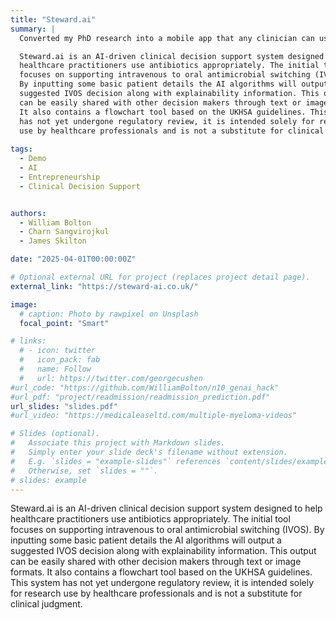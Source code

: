 ```yaml
---
title: "Steward.ai"
summary: |
  Converted my PhD research into a mobile app that any clinician can use anywhere.

  Steward.ai is an AI-driven clinical decision support system designed to help
  healthcare practitioners use antibiotics appropriately. The initial tool
  focuses on supporting intravenous to oral antimicrobial switching (IVOS).
  By inputting some basic patient details the AI algorithms will output a
  suggested IVOS decision along with explainability information. This output
  can be easily shared with other decision makers through text or image formats.
  It also contains a flowchart tool based on the UKHSA guidelines. This system
  has not yet undergone regulatory review, it is intended solely for research
  use by healthcare professionals and is not a substitute for clinical judgment.
          
tags:
  - Demo
  - AI
  - Entrepreneurship
  - Clinical Decision Support


authors:
  - William Bolton
  - Charn Sangvirojkul
  - James Skilton

date: "2025-04-01T00:00:00Z"

# Optional external URL for project (replaces project detail page).
external_link: "https://steward-ai.co.uk/"

image:
  # caption: Photo by rawpixel on Unsplash
  focal_point: "Smart"

# links:
  # - icon: twitter
  #   icon_pack: fab
  #   name: Follow
  #   url: https://twitter.com/georgecushen
#url_code: "https://github.com/WilliamBolton/n10_genai_hack"
#url_pdf: "project/readmission/readmission_prediction.pdf"
url_slides: "slides.pdf"
#url_video: "https://medicaleaseltd.com/multiple-myeloma-videos"

# Slides (optional).
#   Associate this project with Markdown slides.
#   Simply enter your slide deck's filename without extension.
#   E.g. `slides = "example-slides"` references `content/slides/example-slides.md`.
#   Otherwise, set `slides = ""`.
# slides: example
---
```

Steward.ai is an AI-driven clinical decision support system designed to help healthcare practitioners use antibiotics appropriately. The initial tool focuses on supporting intravenous to oral antimicrobial switching (IVOS). By inputting some basic patient details the AI algorithms will output a suggested IVOS decision along with explainability information. This output can be easily shared with other decision makers through text or image formats. It also contains a flowchart tool based on the UKHSA guidelines. This system has not yet undergone regulatory review, it is intended solely for research use by healthcare professionals and is not a substitute for clinical judgment.